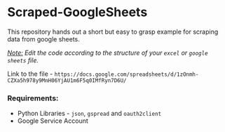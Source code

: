 # Scraped-GoogleSheets
This repository hands out a short but easy to grasp example for scraping data from google sheets.

<i><ins>Note:</ins>  Edit the code according to the structure of your `excel` or `google sheets` file.</i>

Link to the file - `https://docs.google.com/spreadsheets/d/1zOnmh-CZXa5h978y9MnH06YjAU1m6F5q0IMfRyn7D6U/`

### Requirements:
- Python Libraries - `json`, `gspread` and `oauth2client`
- Google Service Account

